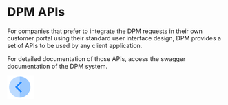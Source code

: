 
# DPM APIs

For companies that prefer to integrate the DPM requests in their own customer portal using their standard user interface design, DPM provides a set of APIs to be used by any client application.  

For detailed documentation of those APIs, access the swagger documentation of the DPM system. 

[![Previous](/articles/DPM/images/Previous.png)](/articles/DPM/04_Customer_Direct_Requests/04_Customer_Direct_Requests_View.md)
